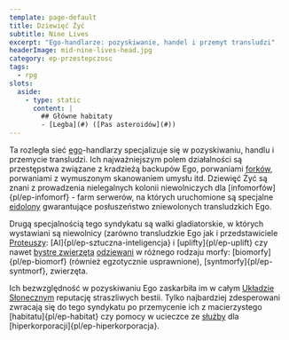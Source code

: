 ```yaml
---
template: page-default
title: Dziewięć Żyć
subtitle: Nine Lives
excerpt: "Ego-handlarze: pozyskiwanie, handel i przemyt transludzi"
headerImage: mid-nine-lives-head.jpg
category: ep-przestepczosc
tags:
  - rpg
slots:
  aside:
    - type: static
      content: |
        ## Główne habitaty
        - [Legba](#) ([Pas asteroidów](#))
---
```

Ta rozległa sieć [ego](#)-handlarzy specjalizuje się w pozyskiwaniu, handlu i przemycie transludzi. Ich najważniejszym polem działalności są przestępstwa związane z kradzieżą backupów Ego, porwaniami [forków](#), porwaniami z wymuszonym skanowaniem umysłu itd. Dziewięć Żyć są znani z prowadzenia nielegalnych kolonii niewolniczych dla [infomorfów]{pl/ep-infomorf} - farm serwerów, na których uruchomione są specjalne [eidolony](#) gwarantujące posłuszeństwo zniewolonych transludzkich Ego. 

Drugą specjalnością tego syndykatu są walki gladiatorskie, w których wystawiani są niewolnicy (zarówno transludzkie Ego jak i przedstawiciele [Proteuszy](#): [AI]{pl/ep-sztuczna-inteligencja} i [uplifty]{pl/ep-uplift} czy nawet [bystre zwierzęta](#) [odziewani](#) w różnego rodzaju morfy: [biomorfy]{pl/ep-biomorf} (również egzotycznie usprawnione), [syntmorfy]{pl/ep-syntmorf}, zwierzęta.

Ich bezwzględność w pozyskiwaniu Ego zaskarbiła im w całym [Układzie Słonecznym]((#)) reputację straszliwych bestii. Tylko najbardziej zdesperowani zwracają się do tego syndykatu po przemycenie ich z macierzystego [habitatu]{pl/ep-habitat} czy pomocy w ucieczce ze [służby](#) dla [hiperkorporacji]{pl/ep-hiperkorporacja}.
